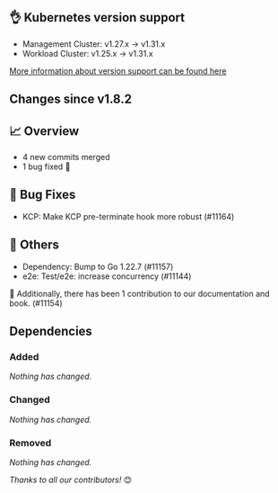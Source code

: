 ## 👌 Kubernetes version support

- Management Cluster: v1.27.x -> v1.31.x
- Workload Cluster: v1.25.x -> v1.31.x

[More information about version support can be found here](https://cluster-api.sigs.k8s.io/reference/versions.html)

## Changes since v1.8.2
## :chart_with_upwards_trend: Overview
- 4 new commits merged
- 1 bug fixed 🐛

## :bug: Bug Fixes
- KCP: Make KCP pre-terminate hook more robust (#11164)

## :seedling: Others
- Dependency: Bump to Go 1.22.7 (#11157)
- e2e: Test/e2e: increase concurrency (#11144)

:book: Additionally, there has been 1 contribution to our documentation and book. (#11154)

## Dependencies

### Added
_Nothing has changed._

### Changed
_Nothing has changed._

### Removed
_Nothing has changed._

_Thanks to all our contributors!_ 😊
